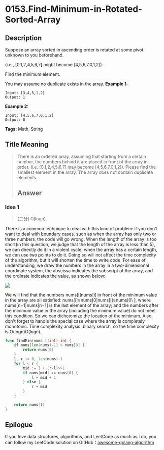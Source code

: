 # 0153.Find-Minimum-in-Rotated-Sorted-Array

## Description

Suppose an array sorted in ascending order is rotated at some pivot unknown to you beforehand.

\(i.e., \[0,1,2,4,5,6,7\] might become \[4,5,6,7,0,1,2\]\).

Find the minimum element.

You may assume no duplicate exists in the array. **Example 1:**

```text
Input: [3,4,5,1,2] 
Output: 1
```

**Example 2:**

```text
Input: [4,5,6,7,0,1,2]
Output: 0
```

**Tags:** Math, String

## Title Meaning

> There is an ordered array, assuming that starting from a certain number, the numbers behind it are placed in front of the array in order. \(i.e. \[0,1,2,4,5,6,7\] may become \[4,5,6,7,0,1,2\]\). Please find the smallest element in the array. The array does not contain duplicate elements.
>
> ## Answer

### Idea 1

> \(二分\) O\(logn\)

There is a common technique to deal with this kind of problem: if you don't want to deal with boundary cases, such as when the array has only two or three numbers, the code will go wrong. When the length of the array is too short\(in this question, we judge that the length of the array is less than 5\), we can directly do it in a violent cycle; when the array has a certain length, we can use two points to do it. Doing so will not affect the time complexity of the algorithm, but it will shorten the time to write code. For ease of understanding, we draw the numbers in the array in a two-dimensional coordinate system, the abscissa indicates the subscript of the array, and the ordinate indicates the value, as shown below: 

![](https://oss.kyle.link/leetcode/leetcode-153.png)

We will find that the numbers nums\[i\]nums\[i\] in front of the minimum value in the array are all satisfied: nums\[i\]≥nums\[0\]nums\[i\]≥nums\[0\ ], where nums\[n−1\]nums\[n−1\] is the last element of the array; and the numbers after the minimum value in the array (including the minimum value) do not meet this condition. So we can dichotomize the location of the minimum. Also, don't forget to handle the special case where the array is completely monotonic. Time complexity analysis: binary search, so the time complexity is O\(logn\)O\(logn\).

```go
func findMin(nums []int) int {
    if nums[len(nums)-1] > nums[0] {
        return nums[0]
    }
    l, r := 0, len(nums)-1
    for l < r {
        mid := l + (r-l)>>1
        if nums[mid] >= nums[0] {
            l = mid + 1
        } else {
            r = mid
        }
    }

    return nums[l]
}
```

## Epilogue

If you love data structures, algorithms, and LeetCode as much as I do, you can follow my LeetCode solution on GitHub：[awesome-golang-algorithm](https://github.com/Golang-Solutions/awesome-golang-algorithm)

